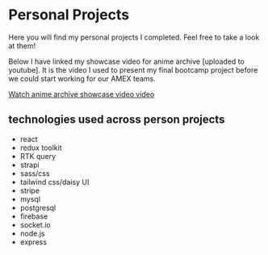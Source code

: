 # Personal Projects

Here you will find my personal projects I completed. Feel free to take a look at them!

Below I have linked my showcase video for anime archive [uploaded to youtube]. It is the video I used to present my final bootcamp project before we could start working for our AMEX teams.

[Watch anime archive showcase video video](https://youtu.be/P-MWklfDCJs)

## technologies used across person projects

- react
- redux toolkit
- RTK query
- strapi
- sass/css
- tailwind css/daisy UI
- stripe
- mysql
- postgresql
- firebase
- socket.io
- node.js
- express
